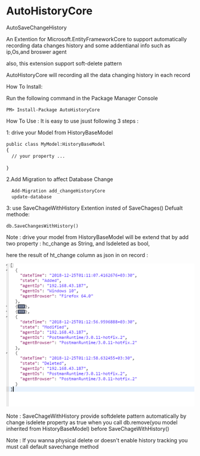 # AutoHistoryCore
AutoSaveChangeHistory


An Extention for Microsoft.EntityFrameworkCore to support automatically recording data changes history and some addentianal info such as ip,Os,and broswer agent

also, this extension support soft-delete pattern

AutoHistoryCore will recording all the data changing history in each record 

How To Install:

Run the following command in the Package Manager Console 

    PM> Install-Package AutoHistoryCore 

How To Use :
It is easy  to use jsust following 3 steps :

1: drive your Model from HistoryBaseModel 

    public class MyModel:HistoryBaseModel
    {
      // your property ...
      
    }

 2.Add Migration to affect Database Change
 
      Add-Migration add_changeHistoryCore
      update-database
      

 3: use SaveChageWithHistory Extention insted of SaveChages() Defualt methode:
 
    db.SaveChangesWithHistory()
    
    
 Note : drive your model from HistoryBaseModel will be extend that by add two property : hc_change as String,  and Isdeleted as bool,
 
 here the result of ht_change column as json in on record :
 
  ![result](https://github.com/Alibesharat/AutoHistoryCore/blob/master/result.PNG)
 
 Note : SaveChageWithHistory provide softdelete pattern  automatically by change isdelete property as true when you call    db.remove(you model inherited from HistoryBaseModel) before SaveChageWithHistory()
 
 Note : If you wanna physical delete or doesn't  enable history tracking you must call  default savechange method 
